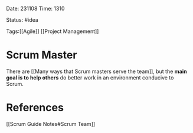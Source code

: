 Date: 231108 
Time: 1310

Status: #idea 

Tags:[[Agile]] [[Project Management]]

# Scrum Master
There are [[Many ways that Scrum masters serve the team]], but the **main goal is to help others** do better work in an environment conducive to Scrum. 


# References
[[Scrum Guide Notes#Scrum Team]]